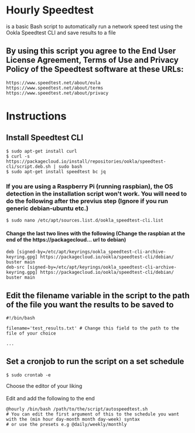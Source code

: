 # Hourly Speedtest
is a basic Bash script to automatically run a network speed test using the Ookla Speedtest CLI and save results to a file
## By using this script you agree to the End User License Agreement, Terms of Use and Privacy Policy of the Speedtest software at these URLs:
    https://www.speedtest.net/about/eula
	https://www.speedtest.net/about/terms
	https://www.speedtest.net/about/privacy
# Instructions
## Install Speedtest CLI
    $ sudo apt-get install curl
    $ curl -s https://packagecloud.io/install/repositories/ookla/speedtest-cli/script.deb.sh | sudo bash
    $ sudo apt-get install speedtest bc jq
### If you are using a Raspberry Pi (running raspbian), the OS detection in the installation script won't work. You will need to do the following after the previus step (Ignore if you run generic debian-ubuntu etc.)
    $ sudo nano /etc/apt/sources.list.d/ookla_speedtest-cli.list
#### Change the last two lines with the following (Change the raspbian at the end of the https://packagecloud... url to debian)
    deb [signed-by=/etc/apt/keyrings/ookla_speedtest-cli-archive-keyring.gpg] https://packagecloud.io/ookla/speedtest-cli/debian/ buster main
    deb-src [signed-by=/etc/apt/keyrings/ookla_speedtest-cli-archive-keyring.gpg] https://packagecloud.io/ookla/speedtest-cli/debian/ buster main
    
## Edit the filename variable in the script to the path of the file you want the results to be saved to
    #!/bin/bash

    filename='test_results.txt' # Change this field to the path to the file of your choice
    
    ...
## Set a cronjob to run the script on a set schedule
    $ sudo crontab -e
Choose the editor of your liking\
\
Edit and add the following to the end

    @hourly /bin/bash /path/to/the/script/autospeedtest.sh
    # You can edit the first argument of this to the schedule you want with the (min hour day-month month day-week) syntax 
    # or use the presets e.g @daily/weekly/monthly
